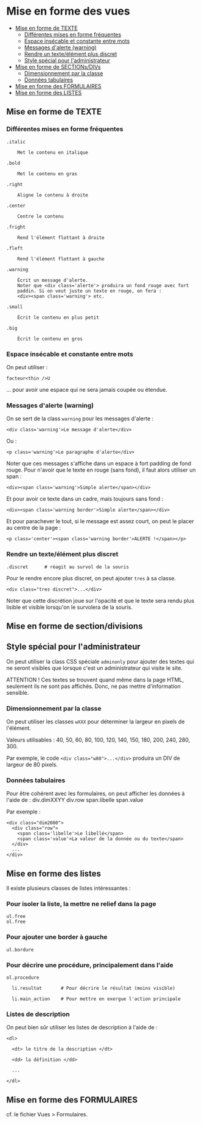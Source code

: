 # Mise en forme des vues

* [Mise en forme de TEXTE](#misteenformedetexte)
  * [Différentes mises en forme fréquentes](#differentesmisesenformeparcss)
  * [Espace insécable et constante entre mots](#espaceinsecablentremot)
  * [Messages d'alerte (warning)](#messagedewrarning)
  * [Rendre un texte/élément plus discret](#rendreuntexteplusdiscret)
  * [Style spécial pour l'administrateur](#stylespecialadminonly)
* [Mise en forme de SECTIONs/DIVs](#miseenformedesectionsdetexte)
  * [Dimensionnement par la classe](#dimensionnementparlaclasse)
  * [Données tabulaires](#donneestabulaires)
* [Mise en forme des FORMULAIRES](#miseenformedesformulaires)
* [Mise en forme des LISTES](#miseneformedeslistes)



<a name='misteenformedetexte'></a>

## Mise en forme de TEXTE

<a name='differentesmisesenformeparcss'></a>

### Différentes mises en forme fréquentes

    .italic

        Met le contenu en italique

    .bold

        Met le contenu en gras

    .right

        Aligne le contenu à droite

    .center

        Centre le contenu

    .fright

        Rend l'élément flottant à droite

    .fleft

        Rend l'élément flottant à gauche

    .warning

        Écrit un message d'alerte.
        Noter que <div class='alerte'> produira un fond rouge avec fort
        paddin. Si on veut juste un texte en rouge, on fera :
        <div><span class='warning'> etc.

    .small

        Écrit le contenu en plus petit

    .big

        Écrit le contenu en gros

<a name='espaceinsecablentremot'></a>

### Espace insécable et constante entre mots

On peut utiliser :

    facteur<thin />U

… pour avoir une espace qui ne sera jamais coupée ou étendue.

<a name='messagedewrarning'></a>

### Messages d'alerte (warning)

On se sert de la class `warning` pour les messages d'alerte :

    <div class='warning'>Le message d'alerte</div>

Ou :

    <p class='warning'>Le paragraphe d'alerte</div>

Noter que ces messages s'affiche dans un espace à fort padding de fond rouge. Pour n'avoir que le texte en rouge (sans fond), il faut alors utiliser un span :

    <div><span class='warning'>Simple alerte</span></div>

Et pour avoir ce texte dans un cadre, mais toujours sans fond :

    <div><span class='warning border'>Simple alerte</span></div>

Et pour parachever le tout, si le message est assez court, on peut le placer au centre de la page :

    <p class='center'><span class='warning border'>ALERTE !</span></p>


<a name='rendreuntexteplusdiscret'></a>

### Rendre un texte/élément plus discret

    .discret      # réagit au survol de la souris

Pour le rendre encore plus discret, on peut ajouter `tres` à sa classe.

    <div class="tres discret">...</div>

Noter que cette discrétion joue sur l'opacité et que le texte sera rendu plus lisible et visible lorsqu'on le survolera de la souris.

<a name='miseenformedesectionsdetexte'></a>

## Mise en forme de section/divisions


<a name='stylespecialadminonly'></a>

## Style spécial pour l'administrateur

On peut utiliser la class CSS spéciale `adminonly` pour ajouter des textes qui ne seront visibles que lorsque c'est un administrateur qui visite le site.

ATTENTION ! Ces textes se trouvent quand même dans la page HTML, seulement ils ne sont pas affichés. Donc, ne pas mettre d'information sensible.


<a name='dimensionnementparlaclasse'></a>

### Dimensionnement par la classe


On peut utiliser les classes `wXXX` pour déterminer la largeur en pixels de l'élément.

Valeurs utilisables : 40, 50, 60, 80, 100, 120, 140, 150, 180, 200, 240, 280, 300.

Par exemple, le code `<div class="w80">...</div>` produira un DIV de largeur de 80 pixels.

<a name='donneestabulaires'></a>

### Données tabulaires


Pour être cohérent avec les formulaires, on peut afficher les données à l'aide de :
    div.dimXXYY
      div.row
        span.libelle
        span.value

Par exemple :

    <div class="dim2080">
      <div class="row">
        <span class='libelle'>Le libellé</span>
        <span class='value'>La valeur de la donnée ou du texte</span>
      </div>
      ...
    </div>

<!-- --------------------------------------------------------------------- -->

<a name='miseneformedeslistes'></a>

## Mise en forme des listes

Il existe plusieurs classes de listes intéressantes :

### Pour isoler la liste, la mettre ne relief dans la page

    ul.free
    ol.free

### Pour ajouter une border à gauche

    ul.bordure

### Pour décrire une procédure, principalement dans l'aide

    ol.procedure

      li.resultat       # Pour décrire le résultat (moins visible)

      li.main_action    # Pour mettre en exergue l'action principale

### Listes de description

On peut bien sûr utiliser les listes de description à l'aide de :

    <dl>

      <dt> le titre de la description </dt>

      <dd> la définition </dd>

      ...

    </dl>

<a name='miseenformedesformulaires'></a>

## Mise en forme des FORMULAIRES

cf. le fichier Vues > Formulaires.
